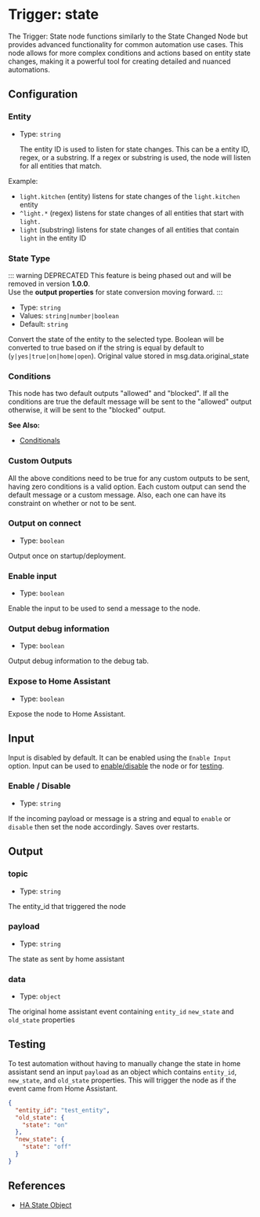 # Trigger: state

The Trigger: State node functions similarly to the State Changed Node but provides advanced functionality for common automation use cases. This node allows for more complex conditions and actions based on entity state changes, making it a powerful tool for creating detailed and nuanced automations.

## Configuration

### Entity <Badge text="required"/>

- Type: `string`

  The entity ID is used to listen for state changes. This can be a entity ID, regex, or a substring. If a regex or substring is used, the node will listen for all entities that match.

Example:

- `light.kitchen` (entity) listens for state changes of the `light.kitchen` entity
- `^light.*` (regex) listens for state changes of all entities that start with `light.`
- `light` (substring) listens for state changes of all entities that contain `light` in the entity ID

### State Type

::: warning DEPRECATED
This feature is being phased out and will be removed in version **1.0.0**.  
Use the **output properties** for state conversion moving forward.
:::

- Type: `string`
- Values: `string|number|boolean`
- Default: `string`

Convert the state of the entity to the selected type. Boolean will be converted to true based on if the string is equal by default to (`y|yes|true|on|home|open`). Original value stored in msg.data.original_state

### Conditions

This node has two default outputs "allowed" and "blocked". If all the
conditions are true the default message will be sent to the "allowed" output
otherwise, it will be sent to the "blocked" output.

**See Also:**

- [Conditionals](/guide/conditionals.md)

### Custom Outputs

All the above conditions need to be true for any custom outputs to be sent,
having zero conditions is a valid option. Each custom output can send the
default message or a custom message. Also, each one can have its constraint
on whether or not to be sent.

### Output on connect

- Type: `boolean`

Output once on startup/deployment.

### Enable input

- Type: `boolean`

Enable the input to be used to send a message to the node.

### Output debug information

- Type: `boolean`

Output debug information to the debug tab.

### Expose to Home Assistant

- Type: `boolean`

Expose the node to Home Assistant.

## Input

Input is disabled by default. It can be enabled using the `Enable Input` option. Input can be used to [enable/disable](#enable-disable) the node or for [testing](#testing).

### Enable / Disable

- Type: `string`

If the incoming payload or message is a string and equal to `enable` or `disable` then set the node accordingly.
Saves over restarts.

## Output

### topic

- Type: `string`

The entity_id that triggered the node

### payload

- Type: `string`

The state as sent by home assistant

### data

- Type: `object`

The original home assistant event containing `entity_id` `new_state` and `old_state` properties

## Testing

To test automation without having to manually change the state in home assistant send an input `payload` as an object which contains `entity_id`, `new_state`, and `old_state` properties. This will trigger the node as if the event came from Home Assistant.

```json
{
  "entity_id": "test_entity",
  "old_state": {
    "state": "on"
  },
  "new_state": {
    "state": "off"
  }
}
```

## References

- [HA State Object](https://home-assistant.io/docs/configuration/state_object)
